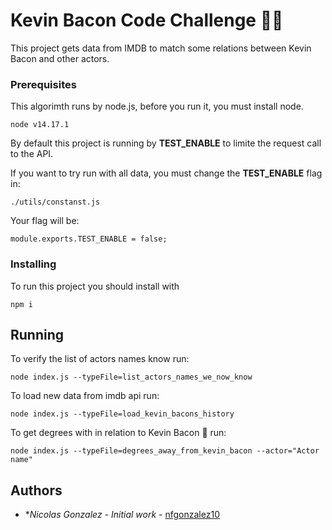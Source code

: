 # Kevin Bacon Code Challenge 🥓🥓

This project gets data from IMDB to match some relations between Kevin Bacon and other actors.

### Prerequisites

This algorimth runs by node.js, before you run it, you must install node.

```
node v14.17.1
```

By default this project is running by **TEST_ENABLE** to limite the request call to the API.

If you want to try run with all data, you must change the **TEST_ENABLE** flag in:

```
./utils/constanst.js
```

Your flag will be:

```
module.exports.TEST_ENABLE = false;
```

### Installing

To run this project you should install with

```
npm i
```

## Running

To verify the list of actors names know run:

```
node index.js --typeFile=list_actors_names_we_now_know
```

To load new data from imdb api run:

```
node index.js --typeFile=load_kevin_bacons_history
```

To get degrees with in relation to Kevin Bacon 🥓 run:

```
node index.js --typeFile=degrees_away_from_kevin_bacon --actor="Actor name"
```

## Authors

- \*_Nicolas Gonzalez_ - _Initial work_ - [nfgonzalez10](https://github.com/nfgonzalez10)
